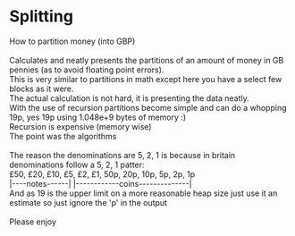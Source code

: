 # Splitting<br>
How to partition money (into GBP)<br>
<br>
Calculates and neatly presents the partitions of an amount of money in GB pennies (as to avoid floating point errors).<br>
This is very similar to partitions in math except here you have a select few blocks as it were.<br>
The actual calculation is not hard, it is presenting the data neatly.<br>
With the use of recursion partitions become simple and can do a whopping 19p, yes 19p using 1.048e+9 bytes of memory :)<br>
Recursion is expensive (memory wise)<br>
The point was the algorithms<br>
<br>
The reason the denominations are 5, 2, 1 is because in britain denominations follow a 5, 2, 1 patter:<br>
£50, £20, £10, £5, £2, £1, 50p, 20p, 10p, 5p, 2p, 1p<br>
|----notes------|  |------------coins--------------|<br>
And as 19 is the upper limit on a more reasonable heap size just use it an estimate so just ignore the 'p' in the output<br>
<br>
Please enjoy
